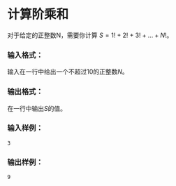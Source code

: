 # 计算阶乘和
对于给定的正整数N，需要你计算 $S=1!+2!+3!+...+N!$。

### 输入格式：
输入在一行中给出一个不超过10的正整数$N$。

### 输出格式：
在一行中输出$S$的值。

### 输入样例：
```
3
```
### 输出样例：
```
9
```
